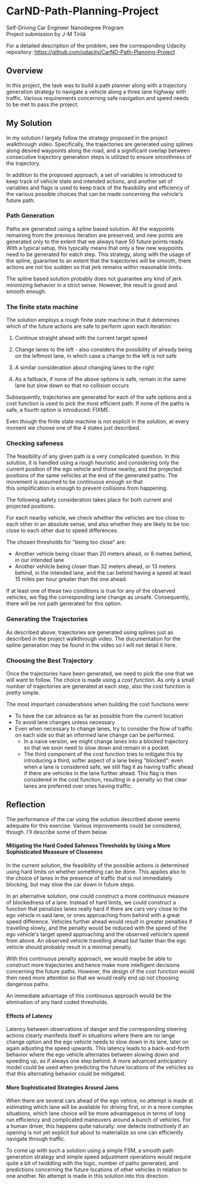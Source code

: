 # CarND-Path-Planning-Project
Self-Driving Car Engineer Nanodegree Program
<br />
Project submission by J-M Tirilä

For a detailed description of the problem, see the corresponding Udacity repository: 
https://github.com/udacity/CarND-Path-Planning-Project
<br />

## Overview

In this project, the task was to build a path planner along with a trajectory generation 
strategy to navigate a vehicle along a three lane highway with traffic. Various requirements 
concerning safe navigation and speed needs to be met to pass the project.  
   
## My Solution 

In my solution I largely follow the strategy proposed in the project walkthrough video. Specifically, the 
trajectories are generated using splines along desired waypoints along the road, and 
a significant overlap between consecutive trajectory generation steps is utilized to ensure smoothness of the trajectory. 

In addition to the proposed approach, a set of variables is introduced to keep track of vehicle state 
and intended actions, and another set of variables and flags is used to keep track of the feasibility and efficiency 
of the various possible choices that can be made concerning the vehicle's future path. 

### Path Generation

Paths are generated using a spline based solution. All the waypoints remaining from the previous iteration are 
preserved, and new points are generated only to the extent that we always have 50 future points ready. With a typical
setup, this typically means that only a few new waypoints need to be generated for eatch step. 
This strategy, along with the usage of the spline, guarantee to an extent that the trajectories will be smooth, 
there actions are not too sudden so that jerk remains within reasonable limits.  

The spline based solution probably does not guarantee any kind of jerk minimizing behavior in a strict sense. However, 
the result is good and smooth enough. 

### The finite state machine

The solution employs a rough finite state machine in that it determines which of the future actions are safe to perform 
upon each iteration: 
1. Continue straight ahead with the current target speed
1. Change lanes to the left - also considers the possibility 
   of already being on the leftmost lane, in which case a change to the left 
   is not safe
   
1. A similar consideration about changing lanes to the right
1. As a fallback, if none of the above options is safe, remain in the same lane but slow down so 
   that no collision occurs  

Subsequently, trajectories are generated for each of the safe options and a cost function is used to pick the most 
efficient path. If none of the paths is safe, a fourth option is introduced: FIXME. 

Even though the finite state machine is not explicit in the solution, at every moment we choose one of the 4 states 
just described. 

### Checking safeness

The feasibility of any given path is a very complicated question. In this solution, it is handled using a rough 
heuristic and considering only the current position of the ego vehicle and those nearby, and the projected positions 
of the same vehicles at the end of the generated paths. The movement is assumed to be continuous enough so that   
this simplification is enough to prevent collisions from happening. 

The following safety consideration takes place for both current and 
projected positions. 

For each nearby vehicle, we check whether the vehicles are too close to each other in an absolute sense, 
and also whether they are likely to be too close to each other due to speed differences. 

The chosen thresholds for "being too close" are: 

* Another vehicle being closer than 20 meters ahead, or 8 metres behind, in our intended lane
* Another vehilcle being closer than 32 meters ahead, or 13 meters behind, in the intended lane, and the 
  car behind having a speed at least 15 miles per hour greater than the one ahead.  
  
If at least one of these two conditions is true for any of the observed vehicles, we flag the corresponding lane 
change as unsafe. Consequently, there will be not path generated for this option.  

### Generating the Trajectories

As described above, trajectories are generated using splines just as described in the project walkthrough video. 
The documentation for the spline generation may be found in the video so I will not detail it here. 

### Choosing the Best Trajectory

Once the trajectories have been generated, we need to pick the one that we 
will want to follow. The choice is made using a _cost function_. As only a small number of trajectories are generated
at each step, also the cost function is pretty simple. 

The most important considerations when building the cost functions were: 

 * To have the car advance as far as possible from the current location 
 * To avoid lane changes unless necessary 
 * Even when necessary to change lanes, try to consider the flow of traffic on each side so that an informed lane 
   change can be performed. 
   - In a naive version, we might change lanes into a blocked trajectory so that we soon need 
   to slow down and remain in a pocket. 
   - The third component of the cost function tries to mitigate this 
     by introducing a third, softer aspect of a lane being "blocked": even when a lane is considered safe, 
     we still flag it as having traffic ahead if there are vehicles in the lane further ahead. This flag 
     is then considered in the cost function, resulting in a penalty so that clear lanes are preferred over 
     ones having traffic.  


## Reflection

The performance of the car using the solution described above seems adequate for this exercise. Various improvements
could be considered, though. I'll describe some of them below. 

#### Mitigating the Hard Coded Safeness Thresholds by Using a More Sophisticated Measeure of Closeness 

In the current solution, the feasibility of the possible actions is determined using hard limits on whether something
can be done. This applies also to the choice of lanes in the presence of traffic that is not immediately blocking, but 
may slow the car down in future steps.  

In an alternative solution, one could construct a more continuous measure of blockedness of a lane. Instead of hard 
limits, we could construct a function that penalizes lanes really hard if there are cars very close to the ego 
vehicle in said lane, or ones approaching from behind with a great speed difference. Vehicles further ahead would 
result in greater penalties if travelling slowly, and the penalty would be reduced with the speed of the ego
vehicle's target speed approaching and the observed vehicle's speed from above. An observed vehicle travelling ahead 
but faster than the ego vehicle should probably result in a minimal penalty.  

With this continuous penalty approach, we would maybe be able to construct more trajectories and hence make more 
intelligent decisions concerning the future paths. However, the design of the cost function would then need more 
attention so that we would really end up not choosing dangerous paths. 

An immediate advantage of this continuous approach would be the elimination of any hard coded thresholds.   

#### Effects of Latency

Latency between observations of danger and the corresponding steering actions clearly manifests itself in situations 
where there are no lange change option and the ego vehicle needs to slow down in its lane, later on again adjusting
the speed upwards. This latency leads to a back-and-forth behavior where the ego vehicle alternates between 
slowing down and speeding up, as if always one step behind. A more advanced anticipatory model could be used when 
predicting the future locations of the vehicles so that this alternating behavior could be mitigated. 

#### More Sophisticated Strategies Around Jams 

When there are several cars ahead of the ego vehice, no attempt is made at estimating which lane will be available 
for driving first, or in a more complex situations, which lane choice will be more advantageous in terms of long 
run efficiency and complicated maneuvers around a bunch of vehicles. For a human driver, this happens quite naturally: 
one detects instinctively if an opening is not yet explicit but about to materialize so one can efficiently 
navigate through traffic. 

To come up with such a solution using a simple FSM, a smooth path generation strategy and simple speed adjustment 
operations would require quite a bit of twiddling with the logic, number of paths generated, and predictions 
concerning the future locations of other vehicles in relation to one another. No attempt is made in this solution 
into this direction. 
